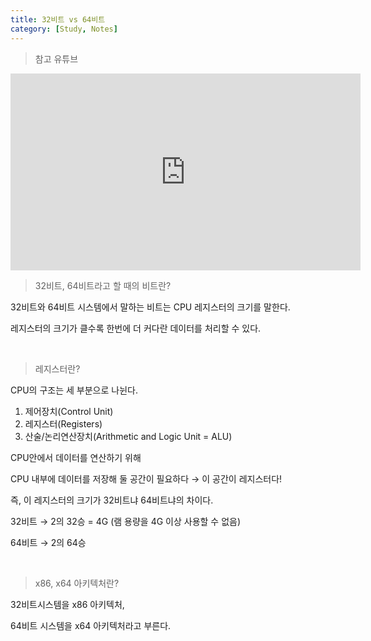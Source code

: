 ```yaml
---
title: 32비트 vs 64비트
category: [Study, Notes]
---
```


> 참고 유튜브

<iframe width="560" height="315" src="https://www.youtube.com/embed/SO2Kbif4Oro" title="YouTube video player" frameborder="0" allow="accelerometer; autoplay; clipboard-write; encrypted-media; gyroscope; picture-in-picture" allowfullscreen></iframe>

<br>

> 32비트, 64비트라고 할 때의 비트란?

32비트와 64비트 시스템에서 말하는 비트는 CPU 레지스터의 크기를 말한다.

레지스터의 크기가 클수록 한번에 더 커다란 데이터를 처리할 수 있다.

<br>

> 레지스터란?

CPU의 구조는 세 부분으로 나뉜다.

1. 제어장치(Control Unit)
2. 레지스터(Registers)
3. 산술/논리연산장치(Arithmetic and Logic Unit = ALU)

CPU안에서 데이터를 연산하기 위해

CPU 내부에 데이터를 저장해 둘 공간이 필요하다 → 이 공간이 레지스터다!

즉, 이 레지스터의 크기가 32비트냐 64비트냐의 차이다.

32비트 → 2의 32승 = 4G (램 용량을 4G 이상 사용할 수 없음)

64비트 → 2의 64승 

<br>

> x86, x64 아키텍처란?

32비트시스템을 x86 아키텍처,

64비트 시스템을 x64 아키텍처라고 부른다.